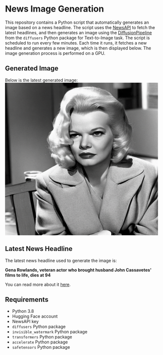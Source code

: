 # News Image Generation
This repository contains a Python script that automatically generates an image based on a news headline. The script uses the [NewsAPI](https://newsapi.org/) to fetch the latest headlines, and then generates an image using the [DiffusionPipeline](https://github.com/huggingface/diffusers) from the `diffusers` Python package for Text-to-Image task.
The script is scheduled to run every few minutes. Each time it runs, it fetches a new headline and generates a new image, which is then displayed below. The image generation process is performed on a GPU.

## Generated Image
Below is the latest generated image:
![Generated Image](image.png)

## Latest News Headline
The latest news headline used to generate the image is:

**Gena Rowlands, veteran actor who brought husband John Cassavetes' films to life, dies at 94**

You can read more about it [here](https://news.google.com/rss/articles/CBMijwFBVV95cUxNRm1BU0dxWjZCUkYtb3p3bDk1NkRBMk9RSmpPenN4eDFNYnlfSHNPMDE2aHlQREZtZFNvUkhSekxWMWlKMC1NazFmUDVrUFZJMTJnN3A5Z2xmMVF1bWdvT0c1ODM0TzlPTlBreVB0c2Y3Z2w2aDEtRVllYVloN2RqZnRNUjlpbFVIUlhCV0xRcw?oc=5).

## Requirements
- Python 3.8
- Hugging Face account
- NewsAPI key
- `diffusers` Python package
- `invisible_watermark` Python package
- `transformers` Python package
- `accelerate` Python package
- `safetensors` Python package
